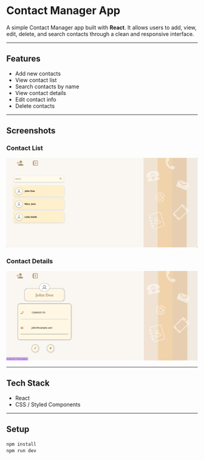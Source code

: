 # Contact Manager App

A simple Contact Manager app built with **React**. It allows users to add, view, edit, delete, and search contacts through a clean and responsive interface.

---

##  Features

- Add new contacts
- View contact list
- Search contacts by name
- View contact details
- Edit contact info
- Delete contacts

---

## Screenshots

### Contact List
![Contact List](screenshots/contactlist.jpg)

### Contact Details
![Contact Details](screenshots/contactdetails.jpg)

---

## Tech Stack

- React
- CSS / Styled Components

---

## Setup

```bash
npm install
npm run dev
